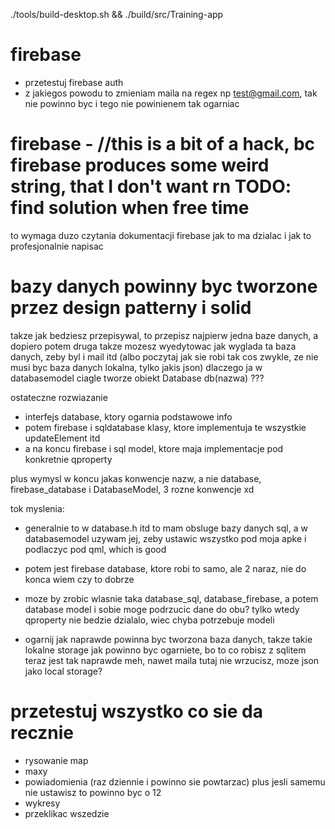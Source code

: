 
./tools/build-desktop.sh && ./build/src/Training-app


# firebase
- przetestuj firebase auth
- z jakiegos powodu to zmieniam maila na regex np test@gmail.com, tak nie powinno byc i tego nie powinienem tak ogarniac


# firebase - //this is a bit of a hack, bc firebase produces some weird string, that I don't want rn TODO: find solution when free time
to wymaga duzo czytania dokumentacji firebase jak to ma dzialac i jak to profesjonalnie napisac


# bazy danych powinny byc tworzone przez design patterny i solid
takze jak bedziesz przepisywal, to przepisz najpierw jedna baze danych, a dopiero potem druga
takze mozesz wyedytowac jak wyglada ta baza danych, zeby byl i mail itd (albo poczytaj jak sie robi tak cos zwykle, ze nie musi byc baza danych lokalna, tylko jakis json) 
dlaczego ja w databasemodel ciagle tworze obiekt Database db(nazwa) ???

ostateczne rozwiazanie
- interfejs database, ktory ogarnia podstawowe info
- potem firebase i sqldatabase klasy, ktore implementuja te wszystkie updateElement itd
- a na koncu firebase i sql model, ktore maja implementacje pod konkretnie qproperty

plus wymysl w koncu jakas konwencje nazw, a nie database, firebase_database i DatabaseModel, 3 rozne konwencje xd


tok myslenia:
- generalnie to w database.h itd to mam obsluge bazy danych sql, a w databasemodel uzywam jej, zeby ustawic wszystko pod moja apke i podlaczyc pod qml, which is good
- potem jest firebase database, ktore robi to samo, ale 2 naraz, nie do konca wiem czy to dobrze
- moze by zrobic wlasnie taka database_sql, database_firebase, a potem database model i sobie moge podrzucic dane do obu? tylko wtedy qproperty nie bedzie dzialalo, wiec chyba potrzebuje modeli


-  ogarnij jak naprawde powinna byc tworzona baza danych, takze takie lokalne storage jak powinno byc ogarniete, bo to co robisz z sqlitem teraz jest tak naprawde meh, nawet maila tutaj nie wrzucisz, moze json jako local storage?




# przetestuj wszystko co sie da recznie
- rysowanie map
- maxy
- powiadomienia (raz dziennie i powinno sie powtarzac) plus jesli samemu nie ustawisz to powinno byc o 12 
- wykresy
- przeklikac wszedzie